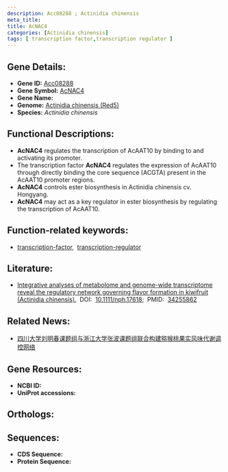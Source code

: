 ```yaml
---
description: Acc08288 ; Actinidia chinensis
meta_title:
title: AcNAC4
categories: [Actinidia chinensis]
tags: [ transcription factor,transcription regulator ]
---
```


## Gene Details:
- **Gene ID:**	[Acc08288]()
- **Gene Symbol:** <u> AcNAC4 </u>
- **Gene Name:** 
- **Genome:** [Actinidia chinensis (Red5)]()
- **Species:** *Actinidia chinensis*

## Functional Descriptions:
   - **AcNAC4** regulates the transcription of AcAAT10 by binding to and activating its promoter.
   - The transcription factor **AcNAC4** regulates the expression of AcAAT10 through directly binding the core sequence (ACGTA) present in the AcAAT10 promoter regions.
   - **AcNAC4** controls ester biosynthesis in Actinidia chinensis cv. Hongyang.
   - **AcNAC4** may act as a key regulator in ester biosynthesis by regulating the transcription of AcAAT10.

## Function-related keywords:
   - [transcription-factor](/tags/transcription-factor/),&nbsp;&nbsp;[transcription-regulator](/tags/transcription-regulator/)

## Literature:
   - [Integrative analyses of metabolome and genome-wide transcriptome reveal the regulatory network governing flavor formation in kiwifruit (Actinidia chinensis).]( https://nph.onlinelibrary.wiley.com/doi/10.1111/nph.17618)&nbsp;&nbsp;DOI:&nbsp;&nbsp;[10.1111/nph.17618](https://nph.onlinelibrary.wiley.com/doi/10.1111/nph.17618);&nbsp;&nbsp;PMID:&nbsp;&nbsp;[34255862](https://pubmed.ncbi.nlm.nih.gov/34255862/)

## Related News:
   - [四川大学刘明春课题组与浙江大学张波课题组联合构建猕猴桃果实风味代谢调控网络](https://mp.weixin.qq.com/s?__biz=MzIyOTY2NDYyNQ==&mid=2247518845&idx=1&sn=33c084d28312bac3768e505c4d08dc0b&chksm=e8bdf863dfca7175d2483f7d3e934f828b3232a95b8fe30492a4bacaba41c36d6d6369490421&scene=27#wechat_redirect)

## Gene Resources:
- **NCBI ID:**  [](https://www.ncbi.nlm.nih.gov/gene/?term=)
- **UniProt accessions:** [](https://www.uniprot.org/uniprotkb//entry)

## Orthologs:

## Sequences:
- **CDS Sequence:**
- **Protein Sequence:**
